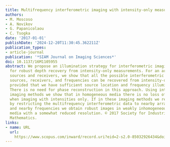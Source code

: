 ```yaml
---
title: Multifrequency interferometric imaging with intensity-only measurements
authors:
- M. Moscoso
- A. Novikov
- G. Papanicolaou
- C. Tsogka
date: '2017-01-01'
publishDate: '2024-12-20T11:30:45.362211Z'
publication_types:
- article-journal
publication: '*SIAM Journal on Imaging Sciences*'
doi: 10.1137/16M1105955
abstract: We propose an illumination strategy for interferometric imaging that allows
  for robust depth recovery from intensity-only measurements. For an array with colocated
  sources and receivers, we show that all the possible interferometric data for multiple
  sources, receivers, and frequencies can be recovered from intensity-only measurements
  provided that we have sufficient source location and frequency illumination diversity.
  There is no need for phase reconstruction in this approach. Using interferometric
  imaging methods we show that in homogeneous media there is no loss of resolution
  when imaging with intensities only. If in these imaging methods we reduce incoherence
  by restricting the multifrequency interferometric data to nearby array elements
  and nearby frequencies we obtain robust images in weakly inhomogeneous background
  media with a somewhat reduced resolution. © 2017 Society for Industrial and Applied
  Mathematics.
links:
- name: URL
  url: 
    https://www.scopus.com/inward/record.uri?eid=2-s2.0-85032926434&doi=10.1137%2f16M1105955&partnerID=40&md5=f8b5cdd015eafcac4b18a7c72a836c00
---
```

